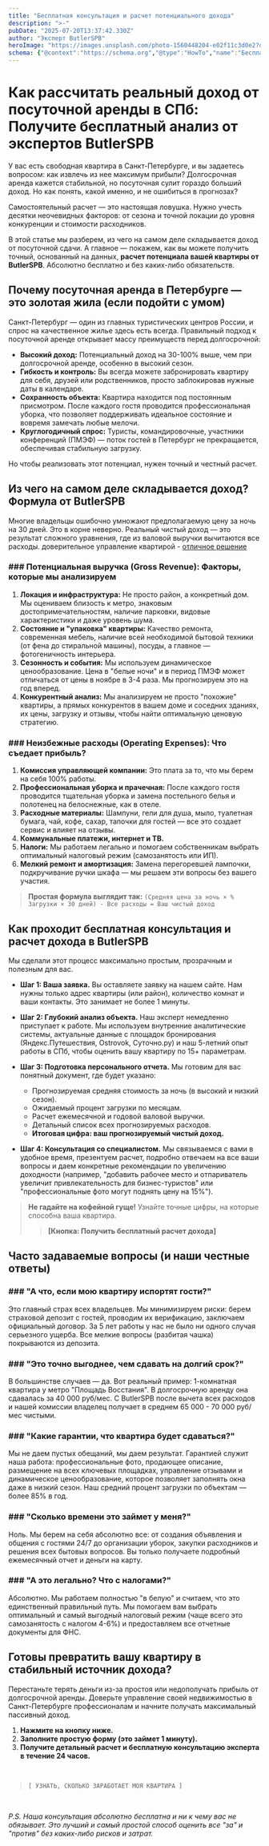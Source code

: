 ```yaml
---
title: "Бесплатная консультация и расчет потенциального дохода"
description: ">-"
pubDate: "2025-07-20T13:37:42.330Z"
author: "Эксперт ButlerSPB"
heroImage: "https://images.unsplash.com/photo-1560448204-e02f11c3d0e2?q=80&w=2070&auto=format&fit=crop"
schema: {"@context":"https://schema.org","@type":"HowTo","name":"Бесплатная консультация и расчет потенциального дохода","description":">-","image":{"@type":"ImageObject","url":"https://images.unsplash.com/photo-1560448204-e02f11c3d0e2?q=80&w=2070&auto=format&fit=crop"},"aggregateRating":{"@type":"AggregateRating","ratingValue":"4.8","reviewCount":798,"bestRating":"5","worstRating":"1"},"publisher":{"@type":"Organization","name":"Блог ButlerSPB","logo":{"@type":"ImageObject","url":"https://butlerspb-blog.netlify.app/favicon.ico"}},"mainEntityOfPage":{"@type":"WebPage","@id":"https://butlerspb-blog.netlify.app/blog/besplatnaya-konsultaciya-i-raschet-potencialnogo-dohoda/"}}
---
```


# Как рассчитать реальный доход от посуточной аренды в СПб: Получите бесплатный анализ от экспертов ButlerSPB

У вас есть свободная квартира в Санкт-Петербурге, и вы задаетесь вопросом: как извлечь из нее максимум прибыли? Долгосрочная аренда кажется стабильной, но посуточная сулит гораздо больший доход. Но как понять, какой именно, и не ошибиться в прогнозах?

Самостоятельный расчет — это настоящая ловушка. Нужно учесть десятки неочевидных факторов: от сезона и точной локации до уровня конкуренции и стоимости расходников.

В этой статье мы разберем, из чего на самом деле складывается доход от посуточной сдачи. А главное — покажем, как вы можете получить точный, основанный на данных, **расчет потенциала вашей квартиры от ButlerSPB**. Абсолютно бесплатно и без каких-либо обязательств.

## Почему посуточная аренда в Петербурге — это золотая жила (если подойти с умом)

Санкт-Петербург — один из главных туристических центров России, и спрос на качественное жилье здесь есть всегда. Правильный подход к посуточной аренде открывает массу преимуществ перед долгосрочной:

*   **Высокий доход:** Потенциальный доход на 30-100% выше, чем при долгосрочной аренде, особенно в высокий сезон.
*   **Гибкость и контроль:** Вы всегда можете забронировать квартиру для себя, друзей или родственников, просто заблокировав нужные даты в календаре.
*   **Сохранность объекта:** Квартира находится под постоянным присмотром. После каждого гостя проводится профессиональная уборка, что позволяет поддерживать идеальное состояние и вовремя замечать любые мелочи.
*   **Круглогодичный спрос:** Туристы, командировочные, участники конференций (ПМЭФ) — поток гостей в Петербург не прекращается, обеспечивая стабильную загрузку.

Но чтобы реализовать этот потенциал, нужен точный и честный расчет.

## Из чего на самом деле складывается доход? Формула от ButlerSPB

Многие владельцы ошибочно умножают предполагаемую цену за ночь на 30 дней. Это в корне неверно. Реальный чистый доход — это результат сложного уравнения, где из валовой выручки вычитаются все расходы. доверительное управление квартирой - <a href="https://butlerspb.ru/rent" target="_blank" rel="nofollow">отличное решение</a>

### ### Потенциальная выручка (Gross Revenue): Факторы, которые мы анализируем

1.  **Локация и инфраструктура:** Не просто район, а конкретный дом. Мы оцениваем близость к метро, знаковым достопримечательностям, наличие парковки, видовые характеристики и даже уровень шума.
2.  **Состояние и "упаковка" квартиры:** Качество ремонта, современная мебель, наличие всей необходимой бытовой техники (от фена до стиральной машины), посуды, а главное — фотогеничность интерьера.
3.  **Сезонность и события:** Мы используем динамическое ценообразование. Цена в "белые ночи" и в период ПМЭФ может отличаться от цены в ноябре в 3-4 раза. Мы прогнозируем это на год вперед.
4.  **Конкурентный анализ:** Мы анализируем не просто "похожие" квартиры, а прямых конкурентов в вашем доме и соседних зданиях, их цены, загрузку и отзывы, чтобы найти оптимальную ценовую стратегию.

### ### Неизбежные расходы (Operating Expenses): Что съедает прибыль?

1.  **Комиссия управляющей компании:** Это плата за то, что мы берем на себя 100% работы.
2.  **Профессиональная уборка и прачечная:** После каждого гостя проводится тщательная уборка и замена постельного белья и полотенец на белоснежные, как в отеле.
3.  **Расходные материалы:** Шампуни, гели для душа, мыло, туалетная бумага, чай, кофе, сахар, тапочки для гостей — все это создает сервис и влияет на отзывы.
4.  **Коммунальные платежи, интернет и ТВ.**
5.  **Налоги:** Мы работаем легально и помогаем собственникам выбрать оптимальный налоговый режим (самозанятость или ИП).
6.  **Мелкий ремонт и амортизация:** Замена перегоревшей лампочки, подкручивание ручки шкафа — мы решаем эти вопросы без вашего участия.

> **Простая формула выглядит так:**
> `(Средняя цена за ночь × % Загрузки × 30 дней) - Все расходы = Ваш чистый доход`

## Как проходит бесплатная консультация и расчет дохода в ButlerSPB

Мы сделали этот процесс максимально простым, прозрачным и полезным для вас.

*   **Шаг 1: Ваша заявка.** Вы оставляете заявку на нашем сайте. Нам нужны только адрес квартиры (или район), количество комнат и ваши контакты. Это занимает не более 1 минуты.

*   **Шаг 2: Глубокий анализ объекта.** Наш эксперт немедленно приступает к работе. Мы используем внутренние аналитические системы, актуальные данные с площадок бронирования (Яндекс.Путешествия, Ostrovok, Суточно.ру) и наш 5-летний опыт работы в СПб, чтобы оценить вашу квартиру по 15+ параметрам.

*   **Шаг 3: Подготовка персонального отчета.** Мы готовим для вас понятный документ, где будет указано:
    *   Прогнозируемая средняя стоимость за ночь (в высокий и низкий сезон).
    *   Ожидаемый процент загрузки по месяцам.
    *   Расчет ежемесячной и годовой валовой выручки.
    *   Детальный список всех прогнозируемых расходов.
    *   **Итоговая цифра: ваш прогнозируемый чистый доход.**

*   **Шаг 4: Консультация со специалистом.** Мы связываемся с вами в удобное время, презентуем расчет, подробно отвечаем на все ваши вопросы и даем конкретные рекомендации по увеличению доходности (например, "добавить рабочее место и отпариватель увеличит привлекательность для бизнес-туристов" или "профессиональные фото могут поднять цену на 15%").

> **Не гадайте на кофейной гуще!** Узнайте точные цифры, на которые способна ваша квартира.
> > **[Кнопка: Получить бесплатный расчет дохода]**

## Часто задаваемые вопросы (и наши честные ответы)

### ### "А что, если мою квартиру испортят гости?"
Это главный страх всех владельцев. Мы минимизируем риски: берем страховой депозит с гостей, проводим их верификацию, заключаем официальный договор. За 5 лет работы у нас не было ни одного случая серьезного ущерба. Все мелкие вопросы (разбитая чашка) покрываются из депозита.

### ### "Это точно выгоднее, чем сдавать на долгий срок?"
В большинстве случаев — да. Вот реальный пример: 1-комнатная квартира у метро "Площадь Восстания". В долгосрочную аренду она сдавалась за 40 000 руб/мес. С ButlerSPB после вычета всех расходов и нашей комиссии владелец получает в среднем 65 000 - 70 000 руб/мес чистыми.

### ### "Какие гарантии, что квартира будет сдаваться?"
Мы не даем пустых обещаний, мы даем результат. Гарантией служит наша работа: профессиональные фото, продающее описание, размещение на всех ключевых площадках, управление отзывами и динамическое ценообразование, которое позволяет заполнять окна даже в низкий сезон. Наш средний процент загрузки по объектам — более 85% в год.

### ### "Сколько времени это займет у меня?"
Ноль. Мы берем на себя абсолютно все: от создания объявления и общения с гостями 24/7 до организации уборок, закупки расходников и решения всех бытовых вопросов. Вы только получаете подробный ежемесячный отчет и деньги на карту.

### ### "А это легально? Что с налогами?"
Абсолютно. Мы работаем полностью "в белую" и считаем, что это единственный правильный путь. Мы помогаем вам выбрать оптимальный и самый выгодный налоговый режим (чаще всего это самозанятость с налогом 4-6%) и предоставляем все отчетные документы для ФНС.

## Готовы превратить вашу квартиру в стабильный источник дохода?

Перестаньте терять деньги из-за простоя или недополучать прибыль от долгосрочной аренды. Доверьте управление своей недвижимостью в Санкт-Петербурге профессионалам и начните получать максимальный пассивный доход.

1.  **Нажмите на кнопку ниже.**
2.  **Заполните простую форму (это займет 1 минуту).**
3.  **Получите детальный расчет и бесплатную консультацию эксперта в течение 24 часов.**

<br>

> `[ УЗНАТЬ, СКОЛЬКО ЗАРАБОТАЕТ МОЯ КВАРТИРА ]`

<br>

*P.S. Наша консультация абсолютно бесплатна и ни к чему вас не обязывает. Это лучший и самый простой способ оценить все "за" и "против" без каких-либо рисков и затрат.*
